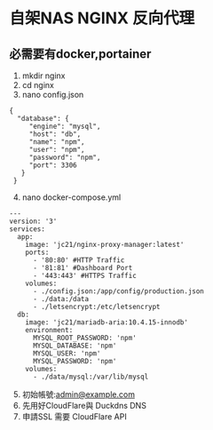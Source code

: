 # 自架NAS  NGINX 反向代理
## 必需要有docker,portainer
1. mkdir nginx
2. cd nginx
3. nano config.json
```
{ 
  "database": { 
     "engine": "mysql", 
     "host": "db", 
     "name": "npm", 
     "user": "npm", 
     "password": "npm", 
     "port": 3306
   }
 }

```
4. nano docker-compose.yml
```
--- 
version: '3' 
services: 
  app: 
    image: 'jc21/nginx-proxy-manager:latest' 
    ports: 
      - '80:80' #HTTP Traffic 
      - '81:81' #Dashboard Port
      - '443:443' #HTTPS Traffic 
    volumes: 
      - ./config.json:/app/config/production.json 
      - ./data:/data 
      - ./letsencrypt:/etc/letsencrypt
  db: 
    image: 'jc21/mariadb-aria:10.4.15-innodb'
    environment: 
      MYSQL_ROOT_PASSWORD: 'npm' 
      MYSQL_DATABASE: 'npm' 
      MYSQL_USER: 'npm' 
      MYSQL_PASSWORD: 'npm'
    volumes:
      - ./data/mysql:/var/lib/mysql

```
5. 初始帳號:admin@example.com
6. 先用好CloudFlare與 Duckdns DNS 
7. 申請SSL 需要 CloudFlare API 


